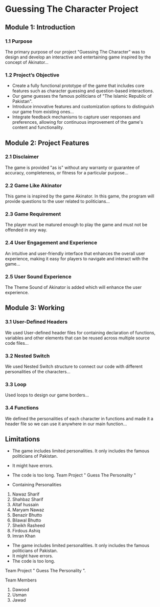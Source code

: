 
# Guessing The Character Project

## Module 1: Introduction

### 1.1 Purpose

The primary purpose of our project "Guessing The Character" was to design and develop an interactive and entertaining game inspired by the concept of Akinator...

### 1.2 Project’s Objective

- Create a fully functional prototype of the game that includes core features such as character guessing and question-based interactions.
- Our game guesses the famous politicians of "The Islamic Republic of Pakistan".
- Introduce innovative features and customization options to distinguish our game from existing ones...
- Integrate feedback mechanisms to capture user responses and preferences, allowing for continuous improvement of the game's content and functionality.

## Module 2: Project Features

### 2.1 Disclaimer

The game is provided "as is" without any warranty or guarantee of accuracy, completeness, or fitness for a particular purpose...

### 2.2 Game Like Akinator

This game is inspired by the game Akinator. In this game, the program will provide questions to the user related to politicians...

### 2.3 Game Requirement

The player must be matured enough to play the game and must not be offended in any way.

### 2.4 User Engagement and Experience

An intuitive and user-friendly interface that enhances the overall user experience, making it easy for players to navigate and interact with the game...

### 2.5 User Sound Experience 

The Theme Sound of Akinator is added which will enhance the user experience.  

## Module 3: Working

### 3.1 User-Defined Headers

We used User-defined header files for containing declaration of functions, variables and other elements that can be reused across multiple source code files...

### 3.2 Nested Switch

We used Nested Switch structure to connect our code with different personalities of the characters...

### 3.3 Loop

Used loops to design our game borders...

### 3.4 Functions

We defined the personalities of each character in functions and made it a header file so we can use it anywhere in our main function...

## Limitations

- The game includes limited personalities. It only includes the famous politicians of Pakistan.
- It might have errors.
- The code is too long.
Team Project " Guess The Personality "

- Containing Personalities
1) Nawaz Sharif
2) Shahbaz Sharif
3) Altaf hussain
4) Maryam Nawaz
5) Benazir Bhutto
6) Bilawal Bhutto
7) Sheikh Rasheed
8) Firdous Ashiq 
9) Imran Khan
- The game includes limited personalities. It only includes the famous politicians of Pakistan.
- It might have errors.
- The code is too long.
  
 
Team Project " Guess The Personality ".


Team Members 
1) Dawood
2) Usman
3) Jawad
